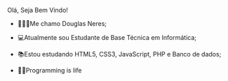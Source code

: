 Olá, Seja Bem Vindo!

- 🙋🏻‍♂️Me chamo Douglas Neres;
- 💻Atualmente sou Estudante de Base Técnica em Informática;
- 📚Estou estudando HTML5, CSS3, JavaScript, PHP e Banco de dados;

- 🤘🏻Programming is life  
